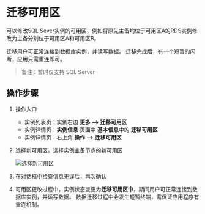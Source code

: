# 迁移可用区
可以修改SQL Sever实例的可用区，例如将原先主备均位于可用区A的RDS实例修改为主备分别位于可用区A和可用区B。

迁移用户可正常连接到数据库实例，并读写数据。 迁移完成后，有一个短暂的闪断，应用只需重连即可。

> 备注：暂时仅支持 SQL Server

## 操作步骤
1. 操作入口
   - 实例列表页：实例右边 **更多 --> 迁移可用区**
   - 实例详情页：**实例信息** 页面中 **基本信息**中的 **迁移可用区**
   - 实例详情页：右上角 **操作 --> 迁移可用区**
2. 选择新可用区，选择实例主备节点的新可用区

   ![选择新可用区](../../../../../image/RDS/Migrate-AZ-1.png)

3. 在对话框中检查信息无误后，再次确认

4. 可用区更改过程中，实例状态变更为**迁移可用区中**，期间用户可正常连接到数据库实例，并读写数据。 数据迁移过程中会发生短暂终端，需保证应用程序有重连机制。
